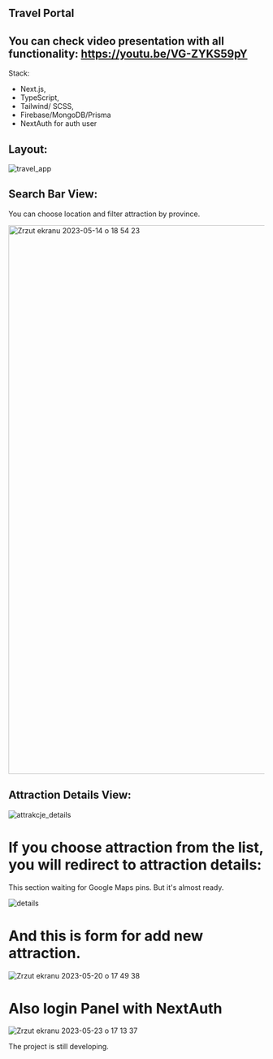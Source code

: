 ## Travel Portal
## You can check video presentation with all functionality: https://youtu.be/VG-ZYKS59pY
Stack: 
- Next.js,
- TypeScript,
- Tailwind/ SCSS,
- Firebase/MongoDB/Prisma
- NextAuth for auth user

## Layout: 

![travel_app](https://github.com/mkropidlowski/travel-app/assets/16814863/e0d2e122-39e7-42aa-85a7-faf51bfdf103)

## Search Bar View:

You can choose location and filter attraction by province.

<img width="1080" alt="Zrzut ekranu 2023-05-14 o 18 54 23" src="https://github.com/mkropidlowski/travel-app/assets/16814863/c4f0a771-6c28-431f-bd34-c621e8e65676">

## Attraction Details View: 
![attrakcje_details](https://github.com/mkropidlowski/travel-app/assets/16814863/dbe89543-6e7b-4f55-add8-e141ad4d9563)


# If you choose attraction from the list, you will redirect to attraction details:

This section waiting for Google Maps pins. But it's almost ready.

![details](https://github.com/mkropidlowski/travel-app/assets/16814863/3aab4c88-41d3-4aa4-b52c-adb56b04b98c)

# And this is form for add new attraction.

![Zrzut ekranu 2023-05-20 o 17 49 38](https://github.com/mkropidlowski/travel-app/assets/16814863/065d4ed2-8088-44f7-9d34-d99edc453b09)

# Also login Panel with NextAuth

![Zrzut ekranu 2023-05-23 o 17 13 37](https://github.com/mkropidlowski/travel-app/assets/16814863/fc2f8606-18e6-439a-bad4-dda5bdad74ef)

The project is still developing. 
